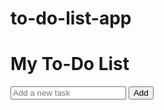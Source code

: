 # to-do-list-app
<!DOCTYPE html>
<html lang="en">
<head>
    <meta charset="UTF-8">
    <meta name="viewport" content="width=device-width, initial-scale=1.0">
    <title>To-Do List</title>
    <link rel="stylesheet" href="styles.css">
</head>
<body>
    <div class="container">
        <h1>My To-Do List</h1>
        <input type="text" id="taskInput" placeholder="Add a new task">
        <button onclick="addTask()">Add</button>
        <ul id="taskList"></ul>
    </div>
    <script src="script.js"></script>
</body>
</html>
